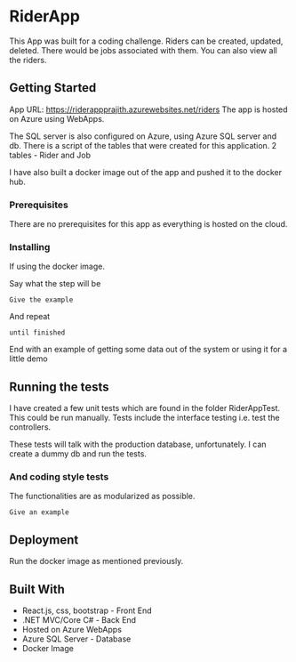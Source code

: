 # RiderApp

This App was built for a coding challenge. Riders can be created, updated, deleted. There would be jobs associated with them. You can also view all the riders. 

## Getting Started

App URL: https://riderappprajith.azurewebsites.net/riders
The app is hosted on Azure using WebApps.

The SQL server is also configured on Azure, using Azure SQL server and db. There is a script of the tables that were created for this application. 2 tables - Rider and Job

I have also built a docker image out of the app and pushed it to the docker hub.

### Prerequisites

There are no prerequisites for this app as everything is hosted on the cloud. 

### Installing

If using the docker image.

Say what the step will be

```
Give the example
```

And repeat

```
until finished
```

End with an example of getting some data out of the system or using it for a little demo

## Running the tests

I have created a few unit tests which are found in the folder RiderAppTest. This could be run manually. Tests include the interface testing i.e. test the controllers. 

These tests will talk with the production database, unfortunately. I can create a dummy db and run the tests.


### And coding style tests

The functionalities are as modularized as possible.

```
Give an example
```

## Deployment

Run the docker image as mentioned previously. 

## Built With

* React.js, css, bootstrap - Front End 
* .NET MVC/Core C# - Back End
* Hosted on Azure WebApps
* Azure SQL Server - Database
* Docker Image
